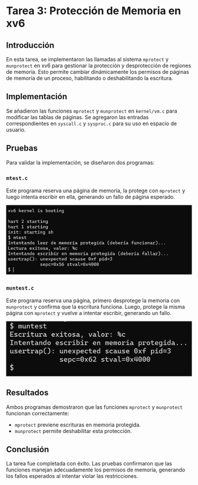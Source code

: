 # Tarea 3: Protección de Memoria en xv6

## Introducción

En esta tarea, se implementaron las llamadas al sistema `mprotect` y `munprotect` en xv6 para gestionar la protección y desprotección de regiones de memoria. Esto permite cambiar dinámicamente los permisos de páginas de memoria de un proceso, habilitando o deshabilitando la escritura.

## Implementación

Se añadieron las funciones `mprotect` y `munprotect` en `kernel/vm.c` para modificar las tablas de páginas. Se agregaron las entradas correspondientes en `syscall.c` y `sysproc.c` para su uso en espacio de usuario.

## Pruebas

Para validar la implementación, se diseñaron dos programas:

### `mtest.c`

Este programa reserva una página de memoria, la protege con `mprotect` y luego intenta escribir en ella, generando un fallo de página esperado.

![plot](./mtest.png)

### `muntest.c`

Este programa reserva una página, primero desprotege la memoria con `munprotect` y confirma que la escritura funciona. Luego, protege la misma página con `mprotect` y vuelve a intentar escribir, generando un fallo.

![plot](./muntest.png)

## Resultados

Ambos programas demostraron que las funciones `mprotect` y `munprotect` funcionan correctamente:
- `mprotect` previene escrituras en memoria protegida.
- `munprotect` permite deshabilitar esta protección.

## Conclusión

La tarea fue completada con éxito. Las pruebas confirmaron que las funciones manejan adecuadamente los permisos de memoria, generando los fallos esperados al intentar violar las restricciones.
